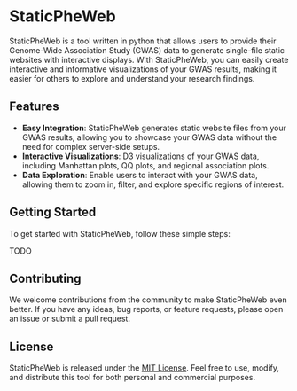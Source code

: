 # StaticPheWeb

StaticPheWeb is a tool written in python that allows users to provide their Genome-Wide Association
Study (GWAS) data to generate single-file static websites with interactive displays. With StaticPheWeb, you can easily
create interactive and informative visualizations of your GWAS results, making
it easier for others to explore and understand your research findings.

## Features

- **Easy Integration**: StaticPheWeb generates static website files from your GWAS results, allowing you to showcase your GWAS data without the need for complex server-side setups.
- **Interactive Visualizations**: D3 visualizations of your GWAS data, including Manhattan plots, QQ plots, and regional association plots.
- **Data Exploration**: Enable users to interact with your GWAS data, allowing them to zoom in, filter, and explore specific regions of interest.

## Getting Started

To get started with StaticPheWeb, follow these simple steps:

TODO

## Contributing

We welcome contributions from the community to make StaticPheWeb even better. If
you have any ideas, bug reports, or feature requests, please open an issue or
submit a pull request.

## License

StaticPheWeb is released under the [MIT License](https://opensource.org/licenses/MIT). Feel free to use, modify, and distribute this tool for both personal and commercial purposes.
